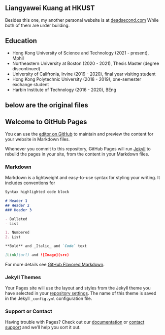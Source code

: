 ## Liangyawei Kuang at HKUST

Besides this one, my another personal website is at [deadsecond.com](https://www.deadsecond.com)
While both of them are urder building.

## Education

- Hong Kong University of Science and Technology (2021 - present), Mphil
- Northeastern University at Boston (2020 - 2021), Thesis Master (degree discontinued)
- University of Califronia, Irvine (2019 - 2020), final year visiting student 
- Hong Kong Polytechnic University (2018 - 2019), one-semester exchange student
- Harbin Institute of Technology (2016 - 2020), BEng

## below are the original files
## Welcome to GitHub Pages

You can use the [editor on GitHub](https://github.com/klyw1998/LiangyaweiKuang.github.io/edit/gh-pages/index.md) to maintain and preview the content for your website in Markdown files.

Whenever you commit to this repository, GitHub Pages will run [Jekyll](https://jekyllrb.com/) to rebuild the pages in your site, from the content in your Markdown files.

### Markdown

Markdown is a lightweight and easy-to-use syntax for styling your writing. It includes conventions for

```markdown
Syntax highlighted code block

# Header 1
## Header 2
### Header 3

- Bulleted
- List

1. Numbered
2. List

**Bold** and _Italic_ and `Code` text

[Link](url) and ![Image](src)
```

For more details see [GitHub Flavored Markdown](https://guides.github.com/features/mastering-markdown/).

### Jekyll Themes

Your Pages site will use the layout and styles from the Jekyll theme you have selected in your [repository settings](https://github.com/klyw1998/LiangyaweiKuang.github.io/settings). The name of this theme is saved in the Jekyll `_config.yml` configuration file.

### Support or Contact

Having trouble with Pages? Check out our [documentation](https://docs.github.com/categories/github-pages-basics/) or [contact support](https://github.com/contact) and we’ll help you sort it out.
